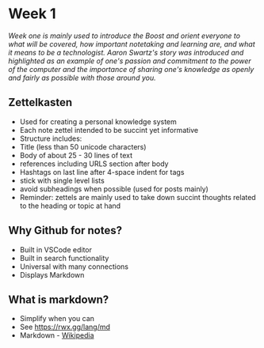 # Week 1

*Week one is mainly used to introduce the Boost and orient everyone to what will be covered, how important notetaking and learning are, and what it means to be a technologist. Aaron Swartz's story was introduced and highlighted as an example of one's passion and commitment to the power of the computer and the importance of sharing one's knowledge as openly and fairly as possible with those around you.* 

## Zettelkasten 
* Used for creating a personal knowledge system
* Each note zettel intended to be succint yet informative
* Structure includes: 
* Title (less than 50 unicode characters)
* Body of about 25 - 30 lines of text
* references including URLS section after body
* Hashtags on last line after 4-space indent for tags
* stick with single level lists
* avoid subheadings when possible (used for posts mainly)
* Reminder: zettels are mainly used to take down succint thoughts related to the heading or topic at hand

## Why Github for notes?

* Built in VSCode editor 
* Built in search functionality
* Universal with many connections
* Displays Markdown

## What is markdown? 

* Simplify when you can 
* See https://rwx.gg/lang/md
* Markdown - [Wikipedia](https://en.wikipedia.org/wiki/Markdown)




